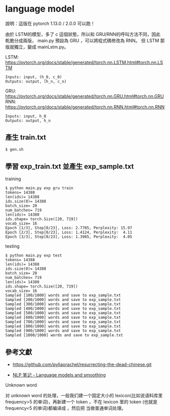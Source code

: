 # language model

說明：這版在 pytorch 1.13.0 / 2.0.0 可以跑！

由於 LSTM的模型，多了 c 這個狀態，所以和 GRU/RNN的呼叫方法不同，因此乾脆分成兩版， main.py 預設為 GRU ，可以將程式碼修改為 RNN。
但 LSTM 那版就獨立，變成 mainLstm.py。

LSTM: https://pytorch.org/docs/stable/generated/torch.nn.LSTM.html#torch.nn.LSTM

```
Inputs: input, (h_0, c_0)
Outputs: output, (h_n, c_n)
```

GRU: https://pytorch.org/docs/stable/generated/torch.nn.GRU.html#torch.nn.GRU
RNN: https://pytorch.org/docs/stable/generated/torch.nn.RNN.html#torch.nn.RNN

```
Inputs: input, h_0
Outputs: output, h_n
```



## 產生 train.txt

```bash
$ gen.sh
```

## 學習 exp_train.txt 並產生 exp_sample.txt

training

```
$ python main.py exp gru train
tokens= 14388
len(ids)= 14388
ids.size(0)= 14388
batch_size= 20
num_batches= 719
len(ids)= 14380
ids.shape= torch.Size([20, 719])
vocab_size= 16
Epoch [1/3], Step[0/23], Loss: 2.7705, Perplexity: 15.97
Epoch [2/3], Step[0/23], Loss: 1.4124, Perplexity:  4.11
Epoch [3/3], Step[0/23], Loss: 1.3985, Perplexity:  4.05
```

testing

```
$ python main.py exp test
tokens= 14388
len(ids)= 14388
ids.size(0)= 14388
batch_size= 20
num_batches= 719
len(ids)= 14380
ids.shape= torch.Size([20, 719])
vocab_size= 16
Sampled [100/1000] words and save to exp_sample.txt
Sampled [200/1000] words and save to exp_sample.txt
Sampled [300/1000] words and save to exp_sample.txt
Sampled [400/1000] words and save to exp_sample.txt
Sampled [500/1000] words and save to exp_sample.txt
Sampled [600/1000] words and save to exp_sample.txt
Sampled [700/1000] words and save to exp_sample.txt
Sampled [800/1000] words and save to exp_sample.txt
Sampled [900/1000] words and save to exp_sample.txt
Sampled [1000/1000] words and save to exp_sample.txt
```

## 參考文獻

* https://github.com/pyliaorachel/resurrecting-the-dead-chinese.git

* [NLP 笔记 - Language models and smoothing](http://www.shuang0420.com/2017/02/24/NLP%20%E7%AC%94%E8%AE%B0%20-%20Language%20models%20and%20smoothing/)

Unknown word

对 unknown word 的处理，一般我们建一个固定大小的 lexicon(比如说语料库里 frequency>5 的单词)，再新建一个 token <UNK>，不在 lexicon 里的 token (也就是 frequency<5 的单词)都编译成 <UNK>，然后把 <UNK> 当做普通单词处理。